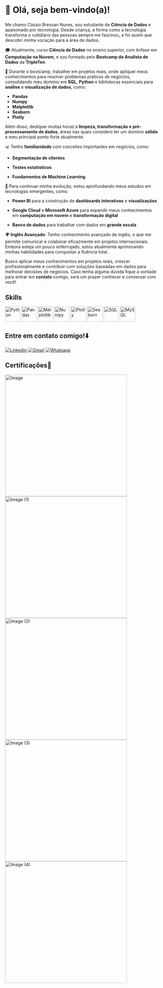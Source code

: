 # 👋 Olá, seja bem-vindo(a)!
### 
Me chamo Cássio Bressan Nunes, sou estudante de **Ciência de Dados** e apaixonado por tecnologia. Desde criança, a forma como a tecnologia transforma o cotidiano das pessoas sempre me fascinou, e foi assim que descobri minha vocação para a área de dados.

🎓 Atualmente, curso **Ciência de Dados** no ensino superior, com ênfase em **Computação na Nuvem**, e sou formado pelo **Bootcamp de Analista de Dados** da **TripleTen**.

🚀 Durante o bootcamp, trabalhei em projetos reais, onde apliquei meus conhecimentos para resolver problemas práticos de negócios, consolidando meu domínio em **SQL**, **Python** e bibliotecas essenciais para **análise** e **visualização de dados**, como:

- **Pandas**
- **Numpy**
- **Matplotlib**
- **Seaborn**
- **Plotly**

Além disso, dediquei muitas horas à **limpeza, transformação e pré-processamento de dados**, áreas nas quais considero ter um domínio **sólido** e meu principal ponto forte atualmente.

📊 Tenho **familiaridade** com conceitos importantes em negócios, como:

- **Segmentação de clientes**

- **Testes estatísticos**

- **Fundamentos de Machine Learning**

📌 Para continuar minha evolução, estou aprofundando meus estudos em tecnologias emergentes, como:

- **Power BI** para a construção de **dashboards interativos** e **visualizações**

- **Google Cloud** e **Microsoft Azure** para expandir meus conhecimentos em **computação em nuvem** e **transformação digital**

- **Banco de dados** para trabalhar com dados em **grande escala**

🌍 **Inglês Avançado**: Tenho conhecimento avançado de inglês, o que me permite comunicar e colaborar eficazmente em projetos internacionais. Embora esteja um pouco enferrujado, estou atualmente aprimorando minhas habilidades para conquistar a fluência total.

Busco aplicar meus conhecimentos em projetos reais, crescer profissionalmente e contribuir com soluções baseadas em dados para melhorar decisões de negócios. Caso tenha alguma dúvida fique a vontade para entrar em **contato** comigo, será um prazer conhecer e conversar com você!

## Skills
<p align="left">
  <img src="https://camo.githubusercontent.com/d1652ce9d9e41d898ea03bd8772e8accb903947dc6bba2a410d76462f7d63d1b/68747470733a2f2f63646e2e6a7364656c6976722e6e65742f67682f64657669636f6e732f64657669636f6e2f69636f6e732f707974686f6e2f707974686f6e2d6f726967696e616c2e737667" alt="Python" title="Python" width="50"/>
  <img src="https://camo.githubusercontent.com/8115396f23e809623427392b05e47dc3cf969ff369011828265e3b6c5679e3be/68747470733a2f2f63646e2e6a7364656c6976722e6e65742f67682f64657669636f6e732f64657669636f6e2f69636f6e732f70616e6461732f70616e6461732d6f726967696e616c2e737667" alt="Pandas" title="Pandas" width="50"/>
  <img src="https://camo.githubusercontent.com/17c8b2f6d55413af43bd6248c1847d8767e634f9caa21fd387ead34fb1831263/68747470733a2f2f63646e2e6a7364656c6976722e6e65742f67682f64657669636f6e732f64657669636f6e2f69636f6e732f6d6174706c6f746c69622f6d6174706c6f746c69622d6f726967696e616c2e737667" alt="Matplotlib" title="Matplotlib" width="50"/>
  <img src="https://camo.githubusercontent.com/b5a316a445d392b6f33cf315ebae56acecb547a7ac3a62c6931eb81ddbc813c6/68747470733a2f2f63646e2e6a7364656c6976722e6e65742f67682f64657669636f6e732f64657669636f6e2f69636f6e732f6e756d70792f6e756d70792d6f726967696e616c2e737667" alt="Numpy" title="Numpy" width="50"/>  
  <img src="https://camo.githubusercontent.com/8eb07b84e5e267dac761de3b82352f39891282b73fcb353d8b996a02ca0dad96/68747470733a2f2f63646e2e6a7364656c6976722e6e65742f67682f64657669636f6e732f64657669636f6e2f69636f6e732f706c6f746c792f706c6f746c792d6f726967696e616c2e737667" alt="Plotly" title="Plotly" width="50"/>
  <img src="https://user-images.githubusercontent.com/104145773/171375260-c711bda4-ff6d-4693-9a91-b234744f13ad.svg" alt="Seaborn" title="Seaborn" width="50"/>
  <img
    src="https://img.icons8.com/?size=100&id=J6KcaRLsTgpZ&format=png&color=000000" alt="SQL" title="SQL" width="50"/>
  <img
src="https://img.icons8.com/?size=100&id=9nLaR5KFGjN0&format=png&color=000000" alt="MySQL" title="MySQL" width="50"/>
</p>


## Entre em contato comigo!⬇️
[![Linkedin](https://img.shields.io/badge/LinkedIn-0077B5?style=for-the-badge&logo=linkedin&logoColor=white)](https://www.linkedin.com/in/cássio-bressan-nunes/)
[![Gmail](https://img.shields.io/badge/Gmail-D14836?style=for-the-badge&logo=gmail&logoColor=white)](mailto:bressancassio@gmail.com)
[![Whatsapp](https://img.shields.io/badge/WhatsApp-25D366?style=for-the-badge&logo=whatsapp&logoColor=white)](https://wa.me/5548996003043?text=Olá+podemos+conversar?)


## Certificações📖
<img width="400" alt="Image" src="https://github.com/user-attachments/assets/2603e65a-ca3b-4bb5-b3c2-749ecf6bfe76" />
<img width="400" alt="Image (1)" src="https://github.com/user-attachments/assets/e1445c3c-6bdf-4c03-94b7-c60ff84be819" />
<img width="400" alt="Image (2)" src="https://github.com/user-attachments/assets/c9098d15-1cb6-438a-9ef9-e02df2c57c15" />
<img width="400" alt="Image (3)" src="https://github.com/user-attachments/assets/24506dc2-508f-4ac4-acfb-0e3b654ccafe" />
<img width="400" alt="Image (4)" src="https://github.com/user-attachments/assets/dacde024-e1d8-48db-bbfb-35e49ac1b2f4" />
